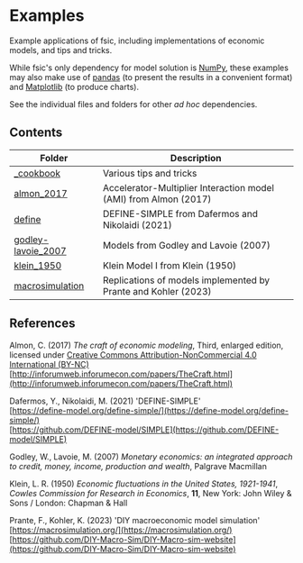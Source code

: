 # Examples

Example applications of fsic, including implementations of economic models, and
tips and tricks.

While fsic's only dependency for model solution is [NumPy](https://numpy.org/),
these examples may also make use of [pandas](https://pandas.pydata.org/) (to
present the results in a convenient format) and
[Matplotlib](https://matplotlib.org/) (to produce charts).

See the individual files and folders for other *ad hoc* dependencies.


## Contents

| Folder                                    | Description                                                      |
| ----------------------------------------- | ---------------------------------------------------------------- |
| [_cookbook](_cookbook/)                   | Various tips and tricks                                          |
| [almon_2017](almon_2017/)                 | Accelerator-Multiplier Interaction model (AMI) from Almon (2017) |
| [define](define/)                         | DEFINE-SIMPLE from Dafermos and Nikolaidi (2021)                 |
| [godley-lavoie_2007](godley-lavoie_2007/) | Models from Godley and Lavoie (2007)                             |
| [klein_1950](klein_1950/)                 | Klein Model I from Klein (1950)                                  |
| [macrosimulation](macrosimulation/)       | Replications of models implemented by Prante and Kohler (2023)   |


## References

Almon, C. (2017)
*The craft of economic modeling*, Third, enlarged edition,
licensed under [Creative Commons Attribution-NonCommercial 4.0 International
(BY-NC)](https://creativecommons.org/licenses/by-nc/4.0/legalcode)  
[http://inforumweb.inforumecon.com/papers/TheCraft.html](http://inforumweb.inforumecon.com/papers/TheCraft.html)

Dafermos, Y., Nikolaidi, M. (2021)
'DEFINE-SIMPLE'  
[https://define-model.org/define-simple/](https://define-model.org/define-simple/)  
[https://github.com/DEFINE-model/SIMPLE](https://github.com/DEFINE-model/SIMPLE)

Godley, W., Lavoie, M. (2007)
*Monetary economics: an integrated approach to
credit, money, income, production and wealth*,
Palgrave Macmillan

Klein, L. R. (1950)
*Economic fluctuations in the United States, 1921-1941*,
*Cowles Commission for Research in Economics*, **11**,
New York: John Wiley & Sons / London: Chapman & Hall

Prante, F., Kohler, K. (2023)
'DIY macroeconomic model simulation'  
[https://macrosimulation.org/](https://macrosimulation.org/)  
[https://github.com/DIY-Macro-Sim/DIY-Macro-sim-website](https://github.com/DIY-Macro-Sim/DIY-Macro-sim-website)
